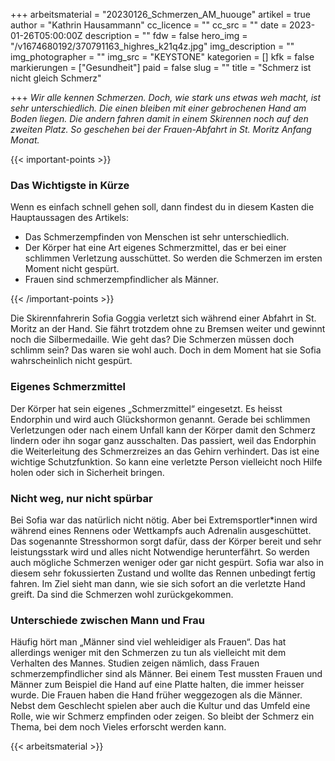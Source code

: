 +++
arbeitsmaterial = "20230126_Schmerzen_AM_huouge"
artikel = true
author = "Kathrin Hausammann"
cc_licence = ""
cc_src = ""
date = 2023-01-26T05:00:00Z
description = ""
fdw = false
hero_img = "/v1674680192/370791163_highres_k21q4z.jpg"
img_description = ""
img_photographer = ""
img_src = "KEYSTONE"
kategorien = []
kfk = false
markierungen = ["Gesundheit"]
paid = false
slug = ""
title = "Schmerz ist nicht gleich Schmerz"

+++
_Wir alle kennen Schmerzen. Doch, wie stark uns etwas weh macht, ist sehr unterschiedlich. Die einen bleiben mit einer gebrochenen Hand am Boden liegen. Die andern fahren damit in einem Skirennen noch auf den zweiten Platz. So geschehen bei der Frauen-Abfahrt in St. Moritz Anfang Monat._

{{< important-points >}} <h3>Das Wichtigste in Kürze</h3>

<p>Wenn es einfach schnell gehen soll, dann findest du in diesem Kasten die Hauptaussagen des Artikels:</p>

<ul>

<li>Das Schmerzempfinden von Menschen ist sehr unterschiedlich.</li>

<li>Der Körper hat eine Art eigenes Schmerzmittel, das er bei einer schlimmen Verletzung ausschüttet. So werden die Schmerzen im ersten Moment nicht gespürt.</li>

<li>Frauen sind schmerzempfindlicher als Männer.</li>

</ul> {{< /important-points >}}

Die Skirennfahrerin Sofia Goggia verletzt sich während einer Abfahrt in St. Moritz an der Hand. Sie fährt trotzdem ohne zu Bremsen weiter und gewinnt noch die Silbermedaille. Wie geht das? Die Schmerzen müssen doch schlimm sein? Das waren sie wohl auch. Doch in dem Moment hat sie Sofia wahrscheinlich nicht gespürt.

### Eigenes Schmerzmittel

Der Körper hat sein eigenes „Schmerzmittel“ eingesetzt. Es heisst Endorphin und wird auch Glückshormon genannt. Gerade bei schlimmen Verletzungen oder nach einem Unfall kann der Körper damit den Schmerz lindern oder ihn sogar ganz ausschalten. Das passiert, weil das Endorphin die Weiterleitung des Schmerzreizes an das Gehirn verhindert. Das ist eine wichtige Schutzfunktion. So kann eine verletzte Person vielleicht noch Hilfe holen oder sich in Sicherheit bringen.

### Nicht weg, nur nicht spürbar

Bei Sofia war das natürlich nicht nötig. Aber bei Extremsportler*innen wird während eines Rennens oder Wettkampfs auch Adrenalin ausgeschüttet. Das sogenannte Stresshormon sorgt dafür, dass der Körper bereit und sehr leistungsstark wird und alles nicht Notwendige herunterfährt. So werden auch mögliche Schmerzen weniger oder gar nicht gespürt. Sofia war also in diesem sehr fokussierten Zustand und wollte das Rennen unbedingt fertig fahren. Im Ziel sieht man dann, wie sie sich sofort an die verletzte Hand greift. Da sind die Schmerzen wohl zurückgekommen.

### Unterschiede zwischen Mann und Frau

Häufig hört man „Männer sind viel wehleidiger als Frauen“. Das hat allerdings weniger mit den Schmerzen zu tun als vielleicht mit dem Verhalten des Mannes. Studien zeigen nämlich, dass Frauen schmerzempfindlicher sind als Männer. Bei einem Test mussten Frauen und Männer zum Beispiel die Hand auf eine Platte halten, die immer heisser wurde. Die Frauen haben die Hand früher weggezogen als die Männer. Nebst dem Geschlecht spielen aber auch die Kultur und das Umfeld eine Rolle, wie wir Schmerz empfinden oder zeigen. So bleibt der Schmerz ein Thema, bei dem noch Vieles erforscht werden kann.



 {{< arbeitsmaterial >}} 